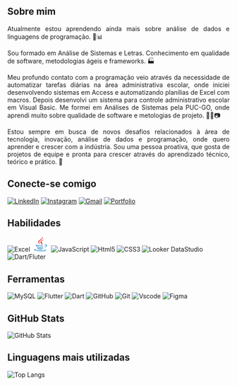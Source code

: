 ## Sobre mim

<p align='justify'>Atualmente estou aprendendo ainda mais sobre análise de dados e linguagens de programação. ️🤖📊</p>

<p align='justify'>Sou formado em Análise de Sistemas e Letras. Conhecimento em qualidade de software, metodologias ágeis e frameworks. 🏭</p>

<p align='justify'>Meu profundo contato com a programação veio através da necessidade de automatizar tarefas diárias na área administrativa escolar, onde iniciei desenvolvendo sistemas em Access e automatizando planilias de Excel com macros. Depois desenvolvi um sistema para controle administrativo escolar em Visual Basic. Me formei em Análises de Sistemas pela PUC-GO, onde aprendi muito sobre qualidade de software e metologias de projeto. 🔬🔎📷</p>

<p align='justify'>Estou sempre em busca de novos desafios relacionados à área de tecnologia, inovação, análise de dados e programação, onde quero aprender e crescer com a indústria. Sou uma pessoa proativa, que gosta de projetos de equipe e pronta para crescer através do aprendizado técnico, teórico e prático. 🎯</p>

## Conecte-se comigo

[![LinkedIn](https://img.shields.io/badge/LinkedIn-0077B5?style=for-the-badge&logo=linkedin&logoColor=white)](https://www.linkedin.com/in/domingosvanjo/)  [![Instagram](https://img.shields.io/badge/-Instagram-FFF?style=for-the-badge&logo=instagram)](https://www.instagram.com/vanjodom/) [![Gmail](https://img.shields.io/badge/Gmail-333333?style=for-the-badge&logo=gmail&logoColor=red)](mailto:domingosvanjo@gmail.com) [![Portfolio](https://img.shields.io/badge/Portfolio-FF5722?style=for-the-badge&logo=todoist&logoColor=white)](https://domingosvanjo.github.io/portifolio/)

## Habilidades

 <img src="https://www.kaptiva.ca/wp-content/uploads/2019/06/formation-excel.png" alt="Excel" title="Excel" height="30" width="35"/>  <img src="https://raw.githubusercontent.com/devicons/devicon/master/icons/java/java-original.svg" alt="Java" title="Java" height="35" width="40"/> <img src="https://cdn.icon-icons.com/icons2/2108/PNG/512/javascript_icon_130900.png" height="30" width="30" alt="JavaScript" title="JavaScript"> <img src="https://cdn.icon-icons.com/icons2/2415/PNG/96/html_plain_wordmark_logo_icon_146476.png" height="30" width="30" alt="Html5" title="Html5" > <img src="https://cdn.icon-icons.com/icons2/2415/PNG/96/css_original_wordmark_logo_icon_146576.png" height="30" width="30" alt="CSS3" title="CSS3"> <img src="https://www.gstatic.com/analytics-lego/svg/ic_looker_studio.svg" height="30" width="30" alt="Looker DataStudio" title="Looker DataStudio"> <img src="https://cdn.icon-icons.com/icons2/2530/PNG/96/dart_button_icon_151933.png" height="30" width="80" alt="Dart/Fluter" title="Dart/Fluter">

## Ferramentas

![MySQL](https://img.shields.io/badge/MySQL-00000F?style=for-the-badge&logo=mysql&logoColor=white) ![Flutter](https://img.shields.io/badge/Flutter-02569B?style=for-the-badge&logo=flutter&logoColor=white) ![Dart](https://img.shields.io/badge/Dart-0175C2?style=for-the-badge&logo=dart&logoColor=white) ![GitHub](https://img.shields.io/badge/GitHub-100000?style=for-the-badge&logo=github&logoColor=white) 	![Git](https://img.shields.io/badge/GIT-100000?style=for-the-badge&logo=git&logoColor=yellow) 	![Vscode](https://img.shields.io/badge/Vscode-007ACC?style=for-the-badge&logo=visual-studio-code&logoColor=white) ![Figma](https://img.shields.io/badge/Figma-696969?style=for-the-badge&logo=figma&logoColor=figma)

## GitHub Stats

![GitHub Stats](https://github-readme-stats.vercel.app/api?username=domingosvanjo&theme=transparent&bg_color=000&border_color=30A3DC&show_icons=true&icon_color=30A3DC&title_color=E94D5F&text_color=FFF&hide_title=true&hide=stars)

## Linguagens mais utilizadas

![Top Langs](https://github-readme-stats-git-masterrstaa-rickstaa.vercel.app/api/top-langs/?username=domingosvanjo&bg_color=000&border_color=30A3DC&title_color=E94D5F&text_color=FFF&hide_title=true)
